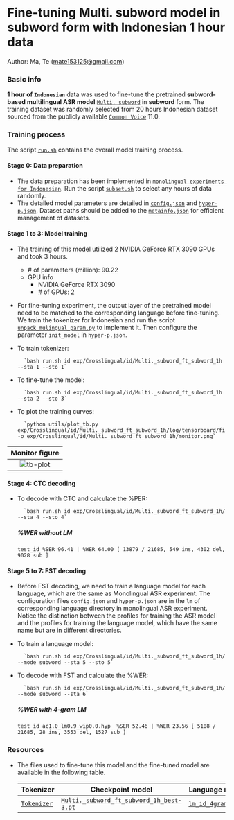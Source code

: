 # Fine-tuning Multi. subword model in subword form with Indonesian 1 hour data
Author: Ma, Te (mate153125@gmail.com)
### Basic info

__1 hour of `Indonesian`__ data was used to fine-tune the pretrained __subword-based multilingual ASR model__ [`Multi._subword`](../../../Multilingual/Multi._subword/readme.md) in __subword__ form. The training dataset was randomly selected from 20 hours Indonesian dataset sourced from the publicly available [`Common Voice`](https://commonvoice.mozilla.org/) 11.0. 


### Training process

The script [`run.sh`](../../../run.sh) contains the overall model training process.

#### Stage 0: Data preparation
* The data preparation has been implemented in [`monolingual experiments for Indonesian`](../../../Monolingual/id/Mono._phoneme_20h/readme.md). Run the script [`subset.sh`](../../../../local/tools/subset.sh) to select any hours of data randomly.
* The detailed model parameters are detailed in [`config.json`](config.json) and [`hyper-p.json`](hyper-p.json). Dataset paths should be added to the [`metainfo.json`](../../../data/metainfo.json) for efficient management of datasets.

#### Stage 1 to 3: Model training
* The training of this model utilized 2 NVIDIA GeForce RTX 3090 GPUs and took 3 hours. 
  * \# of parameters (million): 90.22
  * GPU info
      * NVIDIA GeForce RTX 3090
      * \# of GPUs: 2

* For fine-tuning experiment, the output layer of the pretrained model need to be matched to the corresponding language before fine-tuning. We train the tokenizer for Indonesian and run the script [`unpack_mulingual_param.py`](../../../../local/tools/unpack_mulingual_param.py) to implement it. Then configure the parameter `init_model` in `hyper-p.json`.

* To train tokenizer:

        `bash run.sh id exp/Crosslingual/id/Multi._subword_ft_subword_1h --sta 1 --sto 1`
* To fine-tune the model:

        `bash run.sh id exp/Crosslingual/id/Multi._subword_ft_subword_1h --sta 2 --sto 3`
* To plot the training curves:

        `python utils/plot_tb.py exp/Crosslingual/id/Multi._subword_ft_subword_1h/log/tensorboard/file -o exp/Crosslingual/id/Multi._subword_ft_subword_1h/monitor.png`

|     Monitor figure    |
|:-----------------------:|
|![tb-plot](./monitor.png)|

#### Stage 4: CTC decoding
* To decode with CTC and calculate the %PER:

        `bash run.sh id exp/Crosslingual/id/Multi._subword_ft_subword_1h/ --sta 4 --sto 4`

    ##### %WER without LM
    ```
    test_id %SER 96.41 | %WER 64.00 [ 13879 / 21685, 549 ins, 4302 del, 9028 sub ]
    ```

#### Stage 5 to 7: FST decoding
* Before FST decoding, we need to train a language model for each language, which are the same as Monolingual ASR experiment. The configuration files `config.json` and `hyper-p.json` are in the `lm` of corresponding language directory in monolingual ASR experiment. Notice the distinction between the profiles for training the ASR model and the profiles for training the language model, which have the same name but are in different directories.
* To train a language model:

        `bash run.sh id exp/Crosslingual/id/Multi._subword_ft_subword_1h/ --mode subword --sta 5 --sto 5`

* To decode with FST and calculate the %WER:

        `bash run.sh id exp/Crosslingual/id/Multi._subword_ft_subword_1h/ --mode subword --sta 6`

    ##### %WER with 4-gram LM
    ```
    test_id_ac1.0_lm0.9_wip0.0.hyp  %SER 52.46 | %WER 23.56 [ 5108 / 21685, 28 ins, 3553 del, 1527 sub ]
    ```

### Resources
* The files used to fine-tune this model and the fine-tuned model are available in the following table.

    | Tokenizer | Checkpoint model | Language model | Tensorboard log |
    | ----------- | ----------- | ----------- | ----------- |
    | [`Tokenizer`](http://cat-ckpt.oss-cn-beijing.aliyuncs.com/cat-multilingual/cv-lang10/dict/id/tokenizer_bpe500.tknz?OSSAccessKeyId=LTAI5tF9KeigLW4UoLbK9vnJ&Expires=2064643390&Signature=Plh4OaA8%2FKbh6l8Q21PrWO87X1g%3D) | [`Multi._subword_ft_subword_1h_best-3.pt`](https://cat-ckpt.oss-cn-beijing.aliyuncs.com/cat-multilingual/cv-lang10/exp/id/Multi._subword_ft_subword_1h_best-3.pt) | [`lm_id_4gram.arpa`](https://cat-ckpt.oss-cn-beijing.aliyuncs.com/cat-multilingual/cv-lang10/exp/id/lm_id_4gram.arpa) | [`tb_Multi._subword_ft_subword_1h`](https://cat-ckpt.oss-cn-beijing.aliyuncs.com/cat-multilingual/cv-lang10/exp/id/tb_log_Multi._subword_ft_subword_1h.tar.gz) |